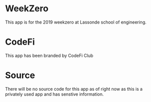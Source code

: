 # WeekZero
This app is for the 2019 weekzero at Lassonde school of engineering.

# CodeFi
This app has been branded by CodeFi Club

# Source
There will be no source code for this app as of right now as this is a privately used app and has senstive information.
